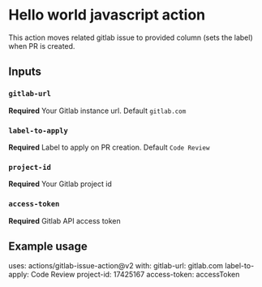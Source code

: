# Hello world javascript action

This action moves related gitlab issue to provided column (sets the label) when PR is created.

## Inputs
### `gitlab-url`
**Required** Your Gitlab instance url. Default `gitlab.com`

### `label-to-apply`
**Required** Label to apply on PR creation. Default `Code Review`

### `project-id`
**Required** Your Gitlab project id
### `access-token`
**Required** Gitlab API access token
## Example usage

uses: actions/gitlab-issue-action@v2
with:
  gitlab-url: gitlab.com
  label-to-apply: Code Review
  project-id: 17425167
  access-token: accessToken
